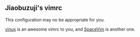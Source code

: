 ## Jiaobuzuji's vimrc

This configuration may no be appropriate for you.

[vinux](http://github.com/tracyone/vinux) is an awesome vimrc to you, and [SpaceVim](https://github.com/SpaceVim/SpaceVim) is another one.

